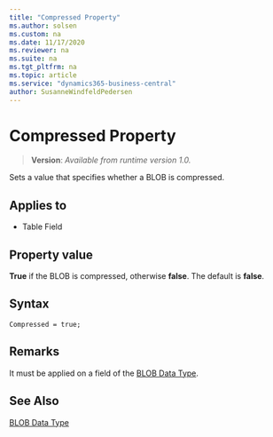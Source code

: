 ```yaml
---
title: "Compressed Property"
ms.author: solsen
ms.custom: na
ms.date: 11/17/2020
ms.reviewer: na
ms.suite: na
ms.tgt_pltfrm: na
ms.topic: article
ms.service: "dynamics365-business-central"
author: SusanneWindfeldPedersen
---
```

[//]: # (START>DO_NOT_EDIT)
[//]: # (IMPORTANT:Do not edit any of the content between here and the END>DO_NOT_EDIT.)
[//]: # (Any modifications should be made in the .xml files in the ModernDev repo.)
# Compressed Property
> **Version**: _Available from runtime version 1.0._

Sets a value that specifies whether a BLOB is compressed.

## Applies to
-   Table Field

[//]: # (IMPORTANT: END>DO_NOT_EDIT)
## Property value

**True** if the BLOB is compressed, otherwise **false**. The default is **false**.

## Syntax

```AL
Compressed = true;
```

## Remarks
It must be applied on a field of the [BLOB Data Type](../datatypes/devenv-blob-data-type.md).

## See Also  

[BLOB Data Type](../datatypes/devenv-blob-data-type.md)